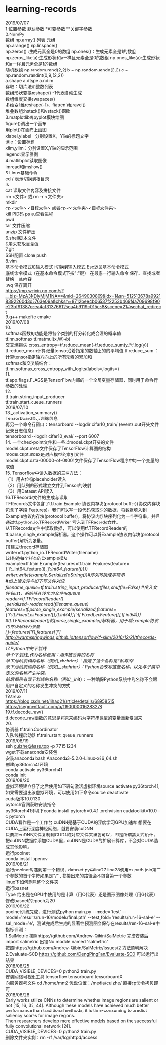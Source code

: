 # learning-records  
2019/07/07  
1.位置参数 默认参数 *可变参数 **关键字参数  
2.NumPy  
数组 np.array() 列表 元组   
np.arange() np.linspace()  
np.zeros() :生成元素全是0的数组 np.ones()：生成元素全是1的数组 np.zeros_like(a):生成形状和a一样且元素全是0的数组 np.ones_like(a):生成形状和a一样且元素全是1的数组  
随机数组 np.random.rand(2,2)   b = np.random.randn(2,2)   c = np.random.randint(0,9,(2,2))  
a.shape   a.dtype   a.ndim  
存取：切片法和整数列表  
数组形状变换reshape() -1代表自动生成  
数组维度交换swapaxes()  
多维变1维reshape(-1)、flatten()和ravel()  
堆叠数组:hstack()和vstack()函数  
3.matplotlib库pyplot模块绘图  
figure()调出一个画布  
用plot()在画布上画图  
xlabel,ylabel：分别设置X，Y轴的标题文字  
title：设置标题  
xlim,ylim：分别设置X,Y轴的显示范围  
legend:显示图例  
4.matlibplot读取图像  
imread和imshow()  
5.Linux基础命令  
cd / 表示切换到根目录  
ls  
cat 读取文件内容及拼接文件  
rm <文件> 或 rm -r <文件夹>  
mkdir  
cp <文件> <目标文件> 或者cp -r<文件夹><目标文件夹>  
kill PID码 ps au查看进程  
pwd  
tar 文件压缩  
unzip 文件解压  
6.shell脚本文件  
$用来获取变量值  
7.git  
SSH配置 clone push  
8.vim  
基本命令模式和输入模式    i切换到输入模式    Esc返回基本命令模式  
底线命令模式（在基本命令模式下按":"键）  在最底一行输入命令  保存、查找或者替换一些内容  
:wq 保存离开  
https://mp.weixin.qq.com/s?__biz=MzA3NDIyMjM1NA==&mid=2649030809&idx=1&sn=512513678a99218392260d3d5763e09a&chksm=8712bee4b06537f2253b469fda709698f90e23bf91387ceea4af313766125ea4b9119c015c58&scene=21#wechat_redirect  
9.g++ makefile cmake  
2019/07/08  
10.  
softmax函数的功能是将各个类别的打分转化成合理的概率值 tf.nn.softmax(tf.matmul(x,W)+b)  
交叉熵损失 cross_entropy=tf.reduce_mean(-tf.reduce_sum(y_*tf.log(y))   
tf.reduce_mean计算张量tensor沿着指定的数轴上的的平均值   tf.reduce_sum ：计算tensor指定轴方向上的所有元素的累加和  
softmax和交叉熵结合：tf.nn.softmax_cross_entropy_with_logits(labels=,logits=)  
11.  
tf.app.flags.FLAGS是TensorFlow内部的一个全局变量存储器，同时用于命令行参数的处理  
12.  
tf.train.string_input_producer  
tf.train.start_queue_runners  
2019/07/10  
13._activation_summary()  
TensorBoard显示训练信息  
再另一个命令行窗口：tensorboard --logdir cifar10_train/ (events.out开头文件记录日志信息)  
tensorboard --logdir cifar10_eval/ --port 6007  
14. 一个checkpoint文件和一些以model.ckpt开头的文件  
model.ckpt.meta文件保存了TensorFlow计算图的结构  
model.ckpt.index是对应模型的索引文件  
model.ckpt.data-00000-of-00001文件保存了TensorFlow程序中每一个变量的取值  
15. Tensorflow中读入数据的三种方法：  
（1）用占位符placeholder读入  
（2）用队列的形式建立文件到Tensor的映射  
（3）用Dataset API读入  
16.TFRecords文件的生成与读取  
TFRecords文件包含了tf.train.Example 协议内存块(protocol buffer)(协议内存块包含了字段 Features)。我们可以写一段代码获取你的数据，将数据填入到Example协议内存块(protocol buffer)，将协议内存块序列化为一个字符串，并且通过tf.python_io.TFRecordWriter 写入到TFRecords文件。  
从TFRecords文件中读取数据， 可以使用tf.TFRecordReader的tf.parse_single_example解析器。这个操作可以将Example协议内存块(protocol buffer)解析为张量。  
(1)建立tfrecord存储器  
writer=tf.python_io.TFRecordWriter(filename)  
(2)构造每个样本的Example模块  
example=tf.train.Example(features=tf.train.Features(feature={'i':_int64_feature(i),'j':_int64_feature(j)}))  
writer.write(example.SerializeToString())#序列转换成字符串  
#如上读文件与如下写文件对应  
filename_queue=tf.train.string_input_producer(files,shuffle=False) #传入文件名list，系统将其转化为文件名queue  
reader=tf.TFRecordReader()  
_,serialized=reader.read(filename_queue)  
features=tf.parse_single_example(serialized,features={'i':tf.FixedLenFeature([],tf.int64),'j':tf.FixedLenFeature([],tf.int64)}) #tf.TFRecordReader()的parse_single_example()解析器，用于将Example协议内存块解析为张量  
i,j=features['i'],features['j']  
http://warmspringwinds.github.io/tensorflow/tf-slim/2016/12/21/tfrecords-guide/  
17.Python中的下划线  
单个下划线_作为名称使用：用作被丢弃的名称  
单下划线前缀的名称（例如_shahriar）：指定了这个名称是“私有的”  
双下划线前缀的名称（例如__shahriar）：Python会改写这些名称，以免与子类中定义的名称产生冲突。  
前后都带有双下划线的名称（例如__init__）：一种确保Python系统中的名称不会跟用户自定义的名称发生冲突的方式  
2019/07/11  
18.tmux  
https://blog.csdn.net/lihao21/article/details/68958515  
https://segmentfault.com/a/1190000016283278  
19.tf.decode_raw()  
tf.decode_raw函数的意思是将原来编码为字符串类型的变量重新变回来  
20.  
协调器 tf.train.Coordinator  
入队线程启动器 tf.train.start_queue_runners  
2019/08/19  
ssh cuizhe@hass.top -p 7715        1234  
wget下载anaconda安装包  
安装anaconda  bash Anaconda3-5.2.0-Linux-x86_64.sh  
创建py36torch41环境  
conda activate py36torch41  
conda init  
2019/08/20  
虚拟环境建立好了之后使用如下语句激活虚拟环境source activate py36torch41,如果需要退出该虚拟环境，可以使用如下命令source deactivate  
cuda版本10.0.130  
pytorch官网获取安装指令  
py36torch41环境下conda install pytorch=0.4.1 torchvision cudatoolkit=10.0 -c pytorch  
CUDA看作是一个工作台 cuDNN是基于CUDA的深度学习GPU加速库 想要在CUDA上运行深度神经网络，就要安装cuDNN  
只要把cuDNN文件复制到CUDA的对应文件夹里就可以，即是所谓插入式设计，把cuDNN数据库添加CUDA里，cuDNN是CUDA的扩展计算库，不会对CUDA造成其他影响。  
运行poolnet  
conda install opencv  
2019/08/21  
运行poolnet时遇到第一个错误，dataset.py中line27 line28使用os.path.join第二个参数的首个字符如果是"/" , 拼接出来的路径会不包含第一个参数  
linux下如何删除整个文件夹  
运行basnet  
Type 给出是在GPU中使用的是计算（用C代表）还是图形图像处理（用G代表）  
修改basnet的epoch为20  
2019/08/22  
poolnet训练完成，进行测试python main.py --mode='test' --model='results/run-16/models/final.pth' --test_fold='results/run-16-sal-e' --sal_mode='e'，测试完成后生成的显著性预测图会保存在results/run-16-sal-e中  
指标评测：  
1.SalMetric 按照https://github.com/Andrew-Qibin/SalMetric 完成安装后import salmetric 出错No module named 'salmetric'  
按照https://github.com/Andrew-Qibin/SalMetric/issues/2 方法顺利解决  
2.Evaluate-SOD https://github.com/DengPingFan/Evaluate-SOD 可以运行出结果  
2018/08/25  
CUDA_VISIBLE_DEVICES=0 python2 train.py  
安装网络可视化工具 tensorflow tensorboard tensorboardX  
向服务器考文件 cd /home/mnt2 优盘位置：/media/cuizhe/ 直接cp命令拷贝即可  
2018/08/28  
Early works utilize CNNs to determine whether image regions are salient or not [15, 16, 32, 44]. Although these models have achieved much better performance than traditional methods, it is time-consuming to predict saliency scores for image regions.  
Then researchers develop more effective models based on the successful fully convolutional network [24].   
CUDA_VISIBLE_DEVICES=0 python2 train.py  
删除文件夹实例：rm -rf /var/log/httpd/access  
